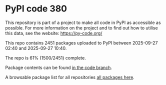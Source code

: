 # PyPI code 380

This repository is part of a project to make all code in PyPI as accessible as possible. For more information 
on the project and to find out how to utilise this data, see the website: https://py-code.org/

This repo contains 2451 packages uploaded to PyPI between 
2025-09-27 02:40 and 2025-09-27 10:40.

The repo is 61% (1500/2451) complete.

Package contents can be found [in the code branch](https://github.com/pypi-data/pypi-mirror-380/tree/code/packages).

A browsable package list for all repositories [all packages here](https://py-code.org/repositories/pypi-mirror-380).


